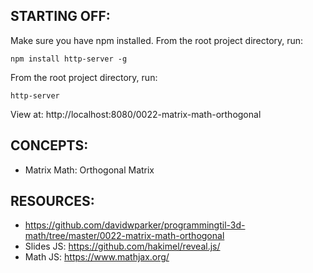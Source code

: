 ## STARTING OFF:

Make sure you have npm installed.
From the root project directory, run:
```
npm install http-server -g
```

From the root project directory, run:
```
http-server
```

View at: http://localhost:8080/0022-matrix-math-orthogonal

## CONCEPTS:

* Matrix Math: Orthogonal Matrix

## RESOURCES:

* https://github.com/davidwparker/programmingtil-3d-math/tree/master/0022-matrix-math-orthogonal
* Slides JS: https://github.com/hakimel/reveal.js/
* Math JS: https://www.mathjax.org/

